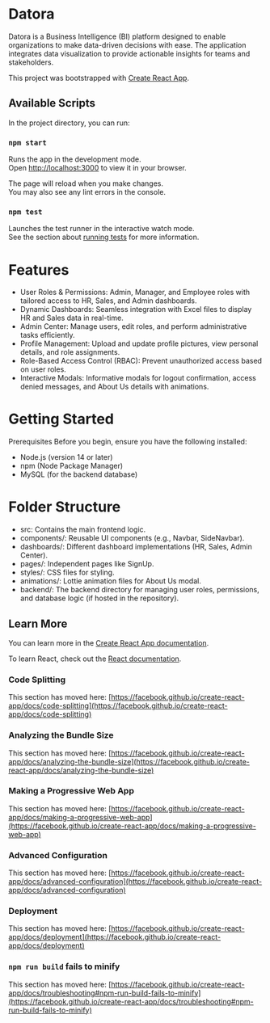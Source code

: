 # Datora

Datora is a Business Intelligence (BI) platform designed to enable organizations to make data-driven decisions with ease. The application integrates data visualization to provide actionable insights for teams and stakeholders.

This project was bootstrapped with [Create React App](https://github.com/facebook/create-react-app).

## Available Scripts

In the project directory, you can run:

### `npm start`

Runs the app in the development mode.\
Open [http://localhost:3000](http://localhost:3000) to view it in your browser.

The page will reload when you make changes.\
You may also see any lint errors in the console.

### `npm test`

Launches the test runner in the interactive watch mode.\
See the section about [running tests](https://facebook.github.io/create-react-app/docs/running-tests) for more information.

# Features
  - User Roles & Permissions: Admin, Manager, and Employee roles with tailored access to HR, Sales, and Admin dashboards.
  - Dynamic Dashboards: Seamless integration with Excel files to display HR and Sales data in real-time.
  - Admin Center: Manage users, edit roles, and perform administrative tasks efficiently.
  - Profile Management: Upload and update profile pictures, view personal details, and role assignments.
  - Role-Based Access Control (RBAC): Prevent unauthorized access based on user roles.
  - Interactive Modals: Informative modals for logout confirmation, access denied messages, and About Us details with animations.

# Getting Started
  Prerequisites
  Before you begin, ensure you have the following installed:
  - Node.js (version 14 or later)
  - npm (Node Package Manager)
  - MySQL (for the backend database)

# Folder Structure
  - src: Contains the main frontend logic.
  - components/: Reusable UI components (e.g., Navbar, SideNavbar).
  - dashboards/: Different dashboard implementations (HR, Sales, Admin Center).
  - pages/: Independent pages like SignUp.
  - styles/: CSS files for styling.
  - animations/: Lottie animation files for About Us modal.
  - backend/: The backend directory for managing user roles, permissions, and database logic (if hosted in the repository).
  
## Learn More

You can learn more in the [Create React App documentation](https://facebook.github.io/create-react-app/docs/getting-started).

To learn React, check out the [React documentation](https://reactjs.org/).

### Code Splitting

This section has moved here: [https://facebook.github.io/create-react-app/docs/code-splitting](https://facebook.github.io/create-react-app/docs/code-splitting)

### Analyzing the Bundle Size

This section has moved here: [https://facebook.github.io/create-react-app/docs/analyzing-the-bundle-size](https://facebook.github.io/create-react-app/docs/analyzing-the-bundle-size)

### Making a Progressive Web App

This section has moved here: [https://facebook.github.io/create-react-app/docs/making-a-progressive-web-app](https://facebook.github.io/create-react-app/docs/making-a-progressive-web-app)

### Advanced Configuration

This section has moved here: [https://facebook.github.io/create-react-app/docs/advanced-configuration](https://facebook.github.io/create-react-app/docs/advanced-configuration)

### Deployment

This section has moved here: [https://facebook.github.io/create-react-app/docs/deployment](https://facebook.github.io/create-react-app/docs/deployment)

### `npm run build` fails to minify

This section has moved here: [https://facebook.github.io/create-react-app/docs/troubleshooting#npm-run-build-fails-to-minify](https://facebook.github.io/create-react-app/docs/troubleshooting#npm-run-build-fails-to-minify)
